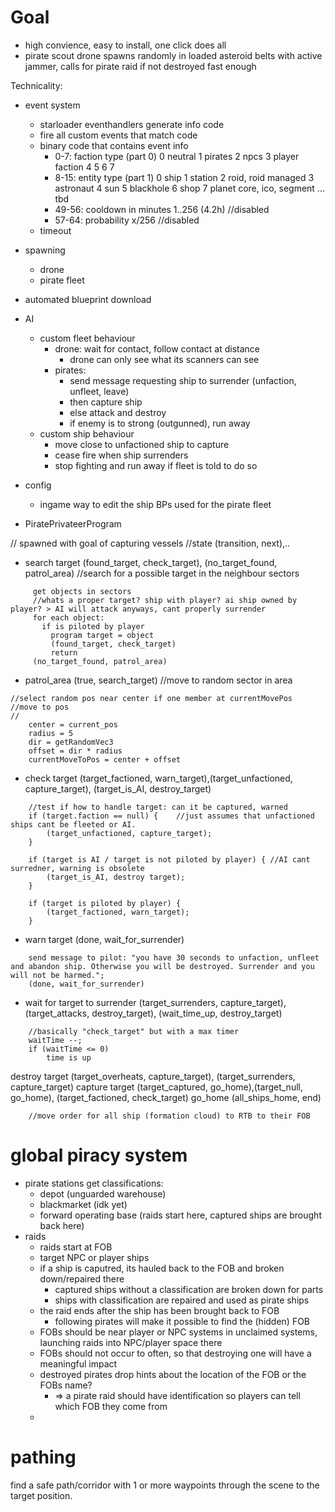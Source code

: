 # Goal
- high convience, easy to install, one click does all
- pirate scout drone spawns randomly in loaded asteroid belts with active jammer, calls for pirate raid if not destroyed fast enough

Technicality:
- event system
    - starloader eventhandlers generate info code
    - fire all custom events that match code
    - binary code that contains event info
        - 0-7: faction type (part 0)
            0 neutral
            1 pirates
            2 npcs
            3 player faction
            4
            5
            6
            7
        - 8-15: entity type (part 1)
            0   ship
            1   station
            2   roid, roid managed
            3   astronaut
            4   sun
            5   blackhole
            6   shop
            7   planet core, ico, segment
        ... tbd
        - 49-56: cooldown in minutes 1..256 (4.2h) //disabled
        - 57-64: probability x/256 //disabled
    - timeout
    
- spawning
    - drone
    - pirate fleet
- automated blueprint download

- AI
    - custom fleet behaviour
        - drone: wait for contact, follow contact at distance
            - drone can only see what its scanners can see
        - pirates:
            - send message requesting ship to surrender (unfaction, unfleet, leave)
            - then capture ship
            - else attack and destroy
            - if enemy is to strong (outgunned), run away
    - custom ship behaviour
        - move close to unfactioned ship to capture
        - cease fire when ship surrenders
        - stop fighting and run away if fleet is told to do so
        
- config
    - ingame way to edit the ship BPs used for the pirate fleet



- PiratePrivateerProgram

// spawned with goal of capturing vessels 
//state (transition, next),..
- search target (found_target, check_target), (no_target_found, patrol_area) //search for a possible target in the neighbour sectors
```
     get objects in sectors
     //whats a proper target? ship with player? ai ship owned by player? > AI will attack anyways, cant properly surrender
     for each object:
       if is piloted by player
         program target = object
         (found_target, check_target)
         return
     (no_target_found, patrol_area)
 ```

- patrol_area (true, search_target) //move to random sector in area
```
//select random pos near center if one member at currentMovePos
//move to pos
//
    center = current_pos
    radius = 5
    dir = getRandomVec3
    offset = dir * radius
    currentMoveToPos = center + offset
```
- check target (target_factioned, warn_target),(target_unfactioned, capture_target), (target_is_AI, destroy_target)
```
    //test if how to handle target: can it be captured, warned
    if (target.faction == null) {    //just assumes that unfactioned ships cant be fleeted or AI.
        (target_unfactioned, capture_target);
    }
    
    if (target is AI / target is not piloted by player) { //AI cant surredner, warning is obsolete
        (target_is_AI, destroy target);
    }
    
    if (target is piloted by player) {
        (target_factioned, warn_target);
    }
```
- warn target (done, wait_for_surrender)
```
    send message to pilot: "you have 30 seconds to unfaction, unfleet and abandon ship. Otherwise you will be destroyed. Surrender and you will not be harmed.";
    (done, wait_for_surrender)
```
- wait for target to surrender (target_surrenders, capture_target), (target_attacks, destroy_target), (wait_time_up, destroy_target)
```
    //basically "check_target" but with a max timer
    waitTime --;
    if (waitTime <= 0)
        time is up
```
   destroy target (target_overheats, capture_target), (target_surrenders, capture_target)
   capture target (target_captured, go_home),(target_null, go_home), (target_factioned, check_target)
    go_home (all_ships_home, end) 
```
    //move order for all ship (formation cloud) to RTB to their FOB

```


# global piracy system
- pirate stations get classifications:
  - depot (unguarded warehouse)
  - blackmarket (idk yet)
  - forward operating base (raids start here, captured ships are brought back here)
- raids
  - raids start at FOB
  - target NPC or player ships
  - if a ship is caputred, its hauled back to the FOB and broken down/repaired there
    - captured ships without a classification are broken down for parts
    - ships with classification are repaired and used as pirate ships
  - the raid ends after the ship has been brought back to FOB
    - following pirates will make it possible to find the (hidden) FOB
  - FOBs should be near player or NPC systems in unclaimed systems, launching raids into NPC/player space there
  - FOBs should not occur to often, so that destroying one will have a meaningful impact
  - destroyed pirates drop hints about the location of the FOB or the FOBs name?
    - => a pirate raid should have identification so players can tell which FOB they come from
  - 

# pathing
find a safe path/corridor with 1 or more waypoints through the scene to the target position.
